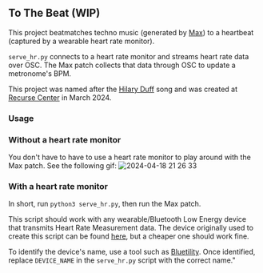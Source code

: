 ## To The Beat (WIP)

This project beatmatches techno music (generated by [Max](https://cycling74.com/products/max)) to a heartbeat (captured by a wearable heart rate monitor). 

`serve_hr.py` connects to a heart rate monitor and streams heart rate data over OSC. The Max patch collects that data through OSC to update a metronome's BPM. 

This project was named after the [Hilary Duff](https://www.youtube.com/watch?v=gua14Z09HR4) song and was created at [Recurse Center](http://recurse.com/) in March 2024.

### Usage

### Without a heart rate monitor
You don't have to have to use a heart rate monitor to play around with the Max patch. See the following gif:
![2024-04-18 21 26 33](https://github.com/teresaibarra/tothebeat/assets/7967489/ee3486e3-2126-4181-9212-8f44d0cd3f70)


### With a heart rate monitor
In short, run `python3 serve_hr.py`, then run the Max patch.

This script should work with any wearable/Bluetooth Low Energy device that transmits Heart Rate Measurement data. The device originally used to create this script can be found [here](https://www.amazon.com/gp/product/B0CRQW6T18), but a cheaper one should work fine.

To identify the device's name, use a tool such as [Bluetility](https://github.com/jnross/Bluetility). Once identified, replace `DEVICE_NAME` in the `serve_hr.py` script with the correct name."
